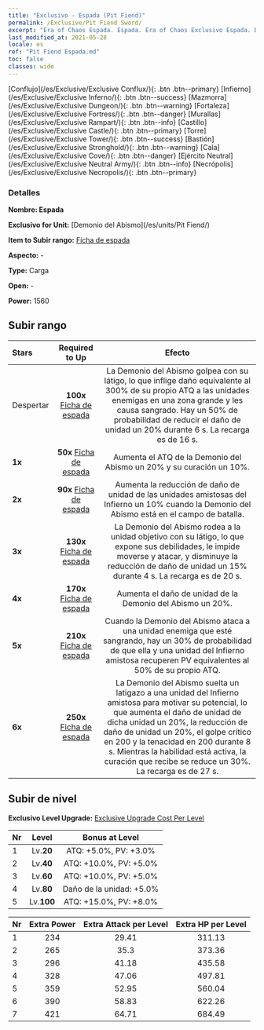 ```yaml
---
title: "Exclusivo - Espada (Pit Fiend)"
permalink: /Exclusive/Pit Fiend Sword/
excerpt: "Era of Chaos Espada. Espada. Era of Chaos Exclusivo Espada. Demonio del Abismo Exclusivo."
last_modified_at: 2021-05-28
locale: es
ref: "Pit Fiend Espada.md"
toc: false
classes: wide
---
```

 [Conflujo](/es/Exclusive/Exclusive Conflux/){: .btn .btn--primary} [Infierno](/es/Exclusive/Exclusive Inferno/){: .btn .btn--success} [Mazmorra](/es/Exclusive/Exclusive Dungeon/){: .btn .btn--warning} [Fortaleza](/es/Exclusive/Exclusive Fortress/){: .btn .btn--danger} [Murallas](/es/Exclusive/Exclusive Rampart/){: .btn .btn--info} [Castillo](/es/Exclusive/Exclusive Castle/){: .btn .btn--primary} [Torre](/es/Exclusive/Exclusive Tower/){: .btn .btn--success} [Bastión](/es/Exclusive/Exclusive Stronghold/){: .btn .btn--warning} [Cala](/es/Exclusive/Exclusive Cove/){: .btn .btn--danger} [Ejército Neutral](/es/Exclusive/Exclusive Neutral Army/){: .btn .btn--info} [Necrópolis](/es/Exclusive/Exclusive Necropolis/){: .btn .btn--primary} 

### Detalles
 **Nombre: Espada** 

 **Exclusivo for Unit:** [Demonio del Abismo](/es/units/Pit Fiend/) 

 **Item to Subir rango:** [Ficha de espada](/ItemsES/con_912/)

 **Aspecto:** -

 **Type:** Carga

 **Open:** -

 **Power:** 1560

## Subir rango

  |     Stars    |  Required to Up | Efecto |
  |:-------------|:---------------:|:---------------:|
  |  Despertar  | **100x** [Ficha de espada](/ItemsES/con_912/) | <Latigazo> La Demonio del Abismo golpea con su látigo, lo que inflige daño equivalente al 300% de su propio ATQ a las unidades enemigas en una zona grande y les causa sangrado. Hay un 50% de probabilidad de reducir el daño de unidad un 20% durante 6 s. La recarga es de 16 s. |
  | **1x** <i class="fas fa-star"/> | **50x** [Ficha de espada](/ItemsES/con_912/) | Aumenta el ATQ de la Demonio del Abismo un 20% y su curación un 10%. |
  | **2x** <i class="fas fa-star"/> | **90x** [Ficha de espada](/ItemsES/con_912/) | Aumenta la reducción de daño de unidad de las unidades amistosas del Infierno un 10% cuando la Demonio del Abismo está en el campo de batalla. |
  | **3x** <i class="fas fa-star"/> | **130x** [Ficha de espada](/ItemsES/con_912/) | <Atadura Infernal> La Demonio del Abismo rodea a la unidad objetivo con su látigo, lo que expone sus debilidades, le impide moverse y atacar, y disminuye la reducción de daño de unidad un 15% durante 4 s. La recarga es de 20 s. |
  | **4x** <i class="fas fa-star"/> | **170x** [Ficha de espada](/ItemsES/con_912/) | Aumenta el daño de unidad de la Demonio del Abismo un 20%. |
  | **5x** <i class="fas fa-star"/> | **210x** [Ficha de espada](/ItemsES/con_912/) | Cuando la Demonio del Abismo ataca a una unidad enemiga que esté sangrando, hay un 30% de probabilidad de que ella y una unidad del Infierno amistosa recuperen PV equivalentes al 50% de su propio ATQ. |
  | **6x** <i class="fas fa-star"/> | **250x** [Ficha de espada](/ItemsES/con_912/) | <Su Majestad> La Demonio del Abismo suelta un latigazo a una unidad del Infierno amistosa para motivar su potencial, lo que aumenta el daño de unidad de dicha unidad un 20%, la reducción de daño de unidad un 20%, el golpe crítico en 200 y la tenacidad en 200 durante 8 s. Mientras la habilidad está activa, la curación que recibe se reduce un 30%. La recarga es de 27 s. |


## Subir de nivel
 **Exclusivo Level Upgrade:** [Exclusive Upgrade Cost Per Level](/Exclusive/ExclusiveUpgradeCostPerLevel/)

  |  Nr  |   Level  | Bonus at Level |
  |:-----|:--------:|:--------------:|
  | 1 | Lv.**20** | ATQ: +5.0%, PV: +3.0% |
  | 2 | Lv.**40** | ATQ: +10.0%, PV: +5.0% |
  | 3 | Lv.**60** | ATQ: +10.0%, PV: +5.0% |
  | 4 | Lv.**80** | Daño de la unidad: +5.0% |
  | 5 | Lv.**100** | ATQ: +15.0%, PV: +8.0% |


  |  Nr  |  Extra Power | Extra Attack per Level | Extra HP per Level |
  |:-----|:--------:|:--------:|:--------:|
  | 1 | 234 | 29.41 | 311.13 |
  | 2 | 265 | 35.3 | 373.36 |
  | 3 | 296 | 41.18 | 435.58 |
  | 4 | 328 | 47.06 | 497.81 |
  | 5 | 359 | 52.95 | 560.04 |
  | 6 | 390 | 58.83 | 622.26 |
  | 7 | 421 | 64.71 | 684.49 |


